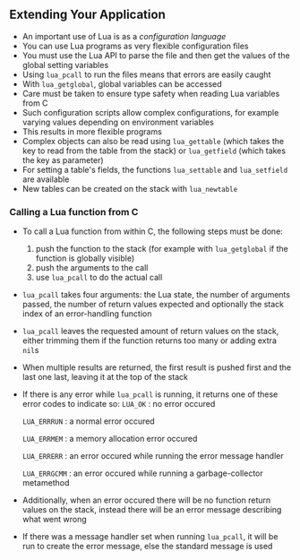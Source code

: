 Extending Your Application
--------------------------

- An important use of Lua is as a *configuration language*
- You can use Lua programs as very flexible configuration
  files
- You must use the Lua API to parse the file and then get the
  values of the global setting variables
- Using `lua_pcall` to run the files means that errors are
  easily caught
- With `lua_getglobal`, global variables can be accessed
- Care must be taken to ensure type safety when reading
  Lua variables from C
- Such configuration scripts allow complex configurations,
  for example varying values depending on environment variables
- This results in more flexible programs
- Complex objects can also be read using `lua_gettable`
  (which takes the key to read from the table from the stack)
  or `lua_getfield` (which takes the key as parameter)
- For setting a table's fields, the functions `lua_settable`
  and `lua_setfield` are available
- New tables can be created on the stack with `lua_newtable`

### Calling a Lua function from C
- To call a Lua function from within C, the following steps
  must be done:
    1. push the function to the stack (for example with
       `lua_getglobal` if the function is globally visible)
    2. push the arguments to the call
    3. use `lua_pcall` to do the actual call

- `lua_pcall` takes four arguments: the Lua state, the number
  of arguments passed, the number of return values expected
  and optionally the stack index of an error-handling function
- `lua_pcall` leaves the requested amount of return values
  on the stack, either trimming them if the function returns
  too many or adding extra `nil`s
- When multiple results are returned, the first result is
  pushed first and the last one last, leaving it at the top
  of the stack
- If there is any error while `lua_pcall` is running, it
  returns one of these error codes to indicate so:
    `LUA_OK`
    :   no error occured

    `LUA_ERRRUN`
    :   a normal error occured

    `LUA_ERRMEM`
    :   a memory allocation error occured

    `LUA_ERRERR`
    :   an error occured while running the error message
        handler

    `LUA_ERRGCMM`
    :   an error occured while running a garbage-collector
        metamethod

- Additionally, when an error occured there will be no
  function return values on the stack, instead there
  will be an error message describing what went wrong
- If there was a message handler set when running
  `lua_pcall`, it will be run to create the error
  message, else the standard message is used

